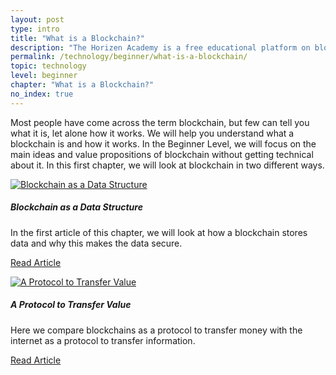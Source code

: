 ```yaml
---
layout: post
type: intro
title: "What is a Blockchain?"
description: "The Horizen Academy is a free educational platform on blockchain technology, cryptocurrency, and privacy. In this chapter, you will learn how a blockchain stores data and why this makes it suitable to transfer value at a beginner level."
permalink: /technology/beginner/what-is-a-blockchain/
topic: technology
level: beginner
chapter: "What is a Blockchain?"
no_index: true
---
```


Most people have come across the term blockchain, but few can tell you what it is, let alone how it works. We will help you understand what a blockchain is and how it works. In the Beginner Level, we will focus on the main ideas and value propositions of blockchain without getting technical about it. In this first chapter, we will look at blockchain in two different ways.


<div class="row mt-5">
    <div class="col-md-3">
        <a href="{{ site.baseurl }}{% post_url /technology/beginner/2020-01-02-blockchain-as-a-data-structure %}">
            <img src="/assets/post_files/technology/beginner/what-is-a-blockchain/data_struct.svg" alt="Blockchain as a Data Structure" />
        </a>
    </div>
    <div class="col-md-9">
        <h5 class="intro-article-title">Blockchain as a Data Structure</h5>
        <p class="mb-1">
            In the first article of this chapter, we will look at how a blockchain stores data and why this makes the data secure.
        </p>
        <p class="mb-0">
            <a class="font-weight-bold" href="{{ site.baseurl }}{% post_url /technology/beginner/2020-01-02-blockchain-as-a-data-structure %}">Read Article</a>
        </p>
    </div>
</div>

<div class="row mt-5">
    <div class="col-md-3">
        <a href="{{ site.baseurl }}{% post_url /technology/beginner/2020-01-03-a-protocol-to-transfer-value %}">
            <img src="/assets/post_files/technology/beginner/what-is-a-blockchain/protocol.svg" alt="A Protocol to Transfer Value" />
        </a>
    </div>
    <div class="col-md-9">
        <h5 class="intro-article-title">A Protocol to Transfer Value</h5>
        <p class="mb-1">
            Here we compare blockchains as a protocol to transfer money with the internet as a protocol to transfer information.
        </p>
        <p class="mb-0">
            <a class="font-weight-bold" href="{{ site.baseurl }}{% post_url /technology/beginner/2020-01-03-a-protocol-to-transfer-value %}">Read Article</a>
        </p>
    </div>
</div>

